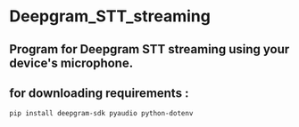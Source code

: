 # Deepgram_STT_streaming
## Program for Deepgram STT streaming using your device's microphone. 
## for downloading requirements : <br>

```
pip install deepgram-sdk pyaudio python-dotenv
```
